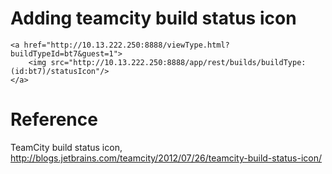 Adding teamcity build status icon
================================



    <a href="http://10.13.222.250:8888/viewType.html?buildTypeId=bt7&guest=1">
        <img src="http://10.13.222.250:8888/app/rest/builds/buildType:(id:bt7)/statusIcon"/>
    </a>




Reference
=========

TeamCity build status icon, http://blogs.jetbrains.com/teamcity/2012/07/26/teamcity-build-status-icon/
